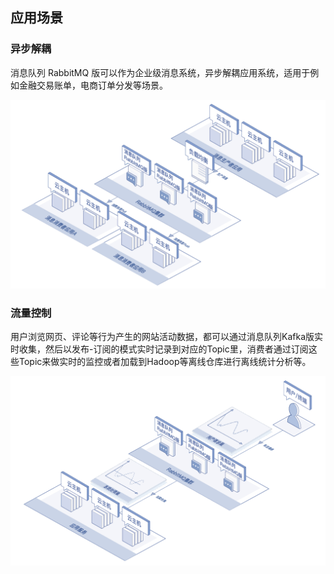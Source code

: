 ## 应用场景

### 异步解耦
消息队列 RabbitMQ 版可以作为企业级消息系统，异步解耦应用系统，适用于例如金融交易账单，电商订单分发等场景。

![rabbitmq应用场景-01](../../../../image/Internet-Middleware/JCS-for-RabbitMQ/rabbitmq应用场景-01.png)

### 流量控制
用户浏览网页、评论等行为产生的网站活动数据，都可以通过消息队列Kafka版实时收集，然后以发布-订阅的模式实时记录到对应的Topic里，消费者通过订阅这些Topic来做实时的监控或者加载到Hadoop等离线仓库进行离线统计分析等。

![rabbitmq应用场景-04](../../../../image/Internet-Middleware/JCS-for-RabbitMQ/rabbitmq应用场景-04.png)


